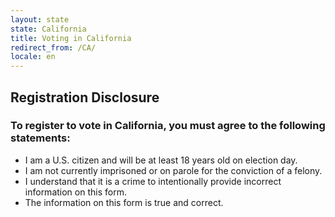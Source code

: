 ```yaml
---
layout: state
state: California
title: Voting in California
redirect_from: /CA/
locale: en
---
```


## Registration Disclosure

### To register to vote in California, you must agree to the following statements:

* I am a U.S. citizen and will be at least 18 years old on election day.
* I am not currently imprisoned or on parole for the conviction of a felony.
* I understand that it is a crime to intentionally provide incorrect information on this form.
* The information on this form is true and correct.
